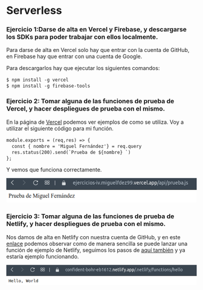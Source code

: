 # Serverless

### Ejercicio 1:Darse de alta en Vercel y Firebase, y descargarse los SDKs para poder trabajar con ellos localmente.

Para darse de alta en Vercel solo hay que entrar con la cuenta de GitHub, en Firebase hay que entrar con una cuenta de Google.

Para descargarlos hay que ejecutar los siguientes comandos:

~~~
$ npm install -g vercel
$ npm install -g firebase-tools
~~~

### Ejercicio 2: Tomar alguna de las funciones de prueba de Vercel, y hacer despliegues de prueba con el mismo.

En la página de [Vercel](https://vercel.com/docs/serverless-functions/introduction) podemos ver ejemplos de como se utiliza. Voy a utilizar el siguiente código para mi función.

~~~
module.exports = (req,res) => {
  const { nombre = 'Miguel Fernández'} = req.query
  res.status(200).send(`Prueba de ${nombre} `)
};
~~~

Y vemos que funciona correctamente.

![](./img/vercelPrueba.png)

### Ejercicio 3: Tomar alguna de las funciones de prueba de Netlify, y hacer despliegues de prueba con el mismo.

Nos damos de alta en Netlify con nuestra cuenta de GitHub, y en este [enlace](https://functions-playground.netlify.app) podemos observar como de manera sencilla se puede lanzar una función de ejemplo de Netlify, seguimos los pasos de [aquí también](https://github.com/miguelfdez99/netlify-functions-example) y ya estaría ejemplo funcionando.

![](./img/netlifyPrueba.png)

